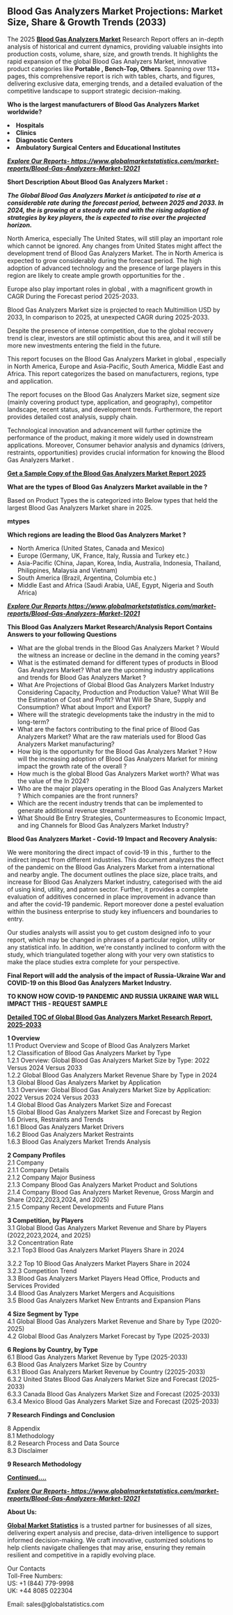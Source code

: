 <h2>Blood Gas Analyzers Market Projections: Market Size, Share & Growth Trends (2033)</h2><p>The 2025 <strong><a href="https://www.globalmarketstatistics.com/market-reports/Blood-Gas-Analyzers-Market-12021">Blood Gas Analyzers Market</a></strong> Research Report offers an in-depth analysis of historical and current dynamics, providing valuable insights into production costs, volume, share, size, and growth trends. It highlights the rapid expansion of the global Blood Gas Analyzers Market, innovative product categories like <strong>Portable , Bench-Top, Others</strong>. Spanning over 113+ pages, this comprehensive report is rich with tables, charts, and figures, delivering exclusive data, emerging trends, and a detailed evaluation of the competitive landscape to support strategic decision-making.</p><p><strong>Who is the largest manufacturers of Blood Gas Analyzers Market worldwide?</strong></p><p><strong><li>Hospitals<li>Clinics<li>Diagnostic Centers<li>Ambulatory Surgical Centers and Educational Institutes</strong></p><p><strong><em><a href="https://www.globalmarketstatistics.com/market-reports/Blood-Gas-Analyzers-Market-12021">Explore Our Reports-&nbsp;https://www.globalmarketstatistics.com/market-reports/Blood-Gas-Analyzers-Market-12021</a></em></strong></p><p><strong>Short Description About Blood Gas Analyzers Market :</strong></p><p><strong><em>The Global Blood Gas Analyzers Market is anticipated to rise at a considerable rate during the forecast period, between 2025 and 2033. In 2024, the is growing at a steady rate and with the rising adoption of strategies by key players, the is expected to rise over the projected horizon.</em></strong></p><p>North America, especially The United States, will still play an important role which cannot be ignored. Any changes from United States might affect the development trend of Blood Gas Analyzers Market. The in North America is expected to grow considerably during the forecast period. The high adoption of advanced technology and the presence of large players in this region are likely to create ample growth opportunities for the .</p><p>Europe also play important roles in global , with a magnificent growth in CAGR During the Forecast period 2025-2033.</p><p>Blood Gas Analyzers Market size is projected to reach Multimillion USD by 2033, In comparison to 2025, at unexpected CAGR during 2025-2033.</p><p>Despite the presence of intense competition, due to the global recovery trend is clear, investors are still optimistic about this area, and it will still be more new investments entering the field in the future.</p><p>This report focuses on the Blood Gas Analyzers Market in global , especially in North America, Europe and Asia-Pacific, South America, Middle East and Africa. This report categorizes the based on manufacturers, regions, type and application.</p><p>The report focuses on the Blood Gas Analyzers Market size, segment size (mainly covering product type, application, and geography), competitor landscape, recent status, and development trends. Furthermore, the report provides detailed cost analysis, supply chain.</p><p>Technological innovation and advancement will further optimize the performance of the product, making it more widely used in downstream applications. Moreover, Consumer behavior analysis and dynamics (drivers, restraints, opportunities) provides crucial information for knowing the Blood Gas Analyzers Market .</p><p><strong><a href="https://www.globalmarketstatistics.com/market-reports/Blood-Gas-Analyzers-Market-12021">Get a Sample Copy of the Blood Gas Analyzers Market Report 2025</a></strong></p><p><strong>What are the types of Blood Gas Analyzers Market available in the ?</strong></p><p>Based on Product Types the is categorized into Below types that held the largest Blood Gas Analyzers Market share in 2025.</p><p><strong>mtypes</strong></p><p><strong>Which regions are leading the Blood Gas Analyzers Market ?</strong></p><ul><li>North America (United States, Canada and Mexico)</li><li>Europe (Germany, UK, France, Italy, Russia and Turkey etc.)</li><li>Asia-Pacific (China, Japan, Korea, India, Australia, Indonesia, Thailand, Philippines, Malaysia and Vietnam)</li><li>South America (Brazil, Argentina, Columbia etc.)</li><li>Middle East and Africa (Saudi Arabia, UAE, Egypt, Nigeria and South Africa)</li></ul><p><strong><em><a href="https://www.globalmarketstatistics.com/market-reports/Blood-Gas-Analyzers-Market-12021">Explore Our Reports https://www.globalmarketstatistics.com/market-reports/Blood-Gas-Analyzers-Market-12021</a></em></strong></p><p><strong>This Blood Gas Analyzers Market Research/Analysis Report Contains Answers to your following Questions</strong></p><ul><li>What are the global trends in the Blood Gas Analyzers Market ? Would the witness an increase or decline in the demand in the coming years?</li><li>What is the estimated demand for different types of products in Blood Gas Analyzers Market? What are the upcoming industry applications and trends for Blood Gas Analyzers Market ?</li><li>What Are Projections of Global Blood Gas Analyzers Market Industry Considering Capacity, Production and Production Value? What Will Be the Estimation of Cost and Profit? What Will Be Share, Supply and Consumption? What about Import and Export?</li><li>Where will the strategic developments take the industry in the mid to long-term?</li><li>What are the factors contributing to the final price of Blood Gas Analyzers Market? What are the raw materials used for Blood Gas Analyzers Market manufacturing?</li><li>How big is the opportunity for the Blood Gas Analyzers Market ? How will the increasing adoption of Blood Gas Analyzers Market for mining impact the growth rate of the overall ?</li><li>How much is the global Blood Gas Analyzers Market worth? What was the value of the In 2024?</li><li>Who are the major players operating in the Blood Gas Analyzers Market ? Which companies are the front runners?</li><li>Which are the recent industry trends that can be implemented to generate additional revenue streams?</li><li>What Should Be Entry Strategies, Countermeasures to Economic Impact, and ing Channels for Blood Gas Analyzers Market Industry?</li></ul><p><strong>Blood Gas Analyzers Market - Covid-19 Impact and Recovery Analysis:</strong></p><p>We were monitoring the direct impact of covid-19 in this , further to the indirect impact from different industries. This document analyzes the effect of the pandemic on the Blood Gas Analyzers Market from a international and nearby angle. The document outlines the place size, place traits, and increase for Blood Gas Analyzers Market industry, categorised with the aid of using kind, utility, and patron sector. Further, it provides a complete evaluation of additives concerned in place improvement in advance than and after the covid-19 pandemic. Report moreover done a pestel evaluation within the business enterprise to study key influencers and boundaries to entry.</p><p>Our studies analysts will assist you to get custom designed info to your report, which may be changed in phrases of a particular region, utility or any statistical info. In addition, we're constantly inclined to conform with the study, which triangulated together along with your very own statistics to make the place studies extra complete for your perspective.</p><p><strong>Final Report will add the analysis of the impact of Russia-Ukraine War and COVID-19 on this Blood Gas Analyzers Market Industry.</strong></p><p><strong>TO KNOW HOW COVID-19 PANDEMIC AND RUSSIA UKRAINE WAR WILL IMPACT THIS - REQUEST SAMPLE</strong></p><p><strong><a href="https://www.globalmarketstatistics.com/market-reports/Blood-Gas-Analyzers-Market-12021">Detailed TOC of Global Blood Gas Analyzers Market Research Report, 2025-2033</a></strong></p><p><strong>1 Overview</strong><br /> 1.1 Product Overview and Scope of Blood Gas Analyzers Market<br /> 1.2 Classification of Blood Gas Analyzers Market by Type<br /> 1.2.1 Overview: Global Blood Gas Analyzers Market Size by Type: 2022 Versus 2024 Versus 2033<br /> 1.2.2 Global Blood Gas Analyzers Market Revenue Share by Type in 2024<br /> 1.3 Global Blood Gas Analyzers Market by Application<br /> 1.3.1 Overview: Global Blood Gas Analyzers Market Size by Application: 2022&nbsp;Versus 2024 Versus 2033<br /> 1.4 Global Blood Gas Analyzers Market Size and Forecast<br /> 1.5 Global Blood Gas Analyzers Market Size and Forecast by Region<br /> 1.6 Drivers, Restraints and Trends<br /> 1.6.1 Blood Gas Analyzers Market Drivers<br /> 1.6.2 Blood Gas Analyzers Market Restraints<br /> 1.6.3 Blood Gas Analyzers Market Trends Analysis</p><p><strong>2 Company Profiles</strong><br /> 2.1 Company<br /> 2.1.1 Company Details<br /> 2.1.2 Company Major Business<br /> 2.1.3 Company Blood Gas Analyzers Market Product and Solutions<br /> 2.1.4 Company Blood Gas Analyzers Market Revenue, Gross Margin and Share (2022,2023,2024, and 2025)<br /> 2.1.5 Company Recent Developments and Future Plans</p><p><strong>3 Competition, by Players</strong><br /> 3.1 Global Blood Gas Analyzers Market Revenue and Share by Players (2022,2023,2024, and 2025)<br /> 3.2 Concentration Rate<br /> 3.2.1 Top3 Blood Gas Analyzers Market Players Share in 2024</p><p>3.2.2 Top 10 Blood Gas Analyzers Market Players Share in 2024<br /> 3.2.3 Competition Trend<br /> 3.3 Blood Gas Analyzers Market Players Head Office, Products and Services Provided<br /> 3.4 Blood Gas Analyzers Market Mergers and Acquisitions<br /> 3.5 Blood Gas Analyzers Market New Entrants and Expansion Plans</p><p><strong>4 Size Segment by Type</strong><br /> 4.1 Global Blood Gas Analyzers Market Revenue and Share by Type (2020-2025)<br /> 4.2 Global Blood Gas Analyzers Market Forecast by Type (2025-2033)</p><p><strong>6 Regions by Country, by Type</strong><br /> 6.1 Blood Gas Analyzers Market Revenue by Type (2025-2033)<br /> 6.3 Blood Gas Analyzers Market Size by Country<br /> 6.3.1 Blood Gas Analyzers Market Revenue by Country (22025-2033)<br /> 6.3.2 United States Blood Gas Analyzers Market Size and Forecast (2025-2033)<br /> 6.3.3 Canada Blood Gas Analyzers Market Size and Forecast (2025-2033)<br /> 6.3.4 Mexico Blood Gas Analyzers Market Size and Forecast (2025-2033)</p><p><strong>7 Research Findings and Conclusion</strong></p><p>8 Appendix<br /> 8.1 Methodology<br /> 8.2 Research Process and Data Source<br /> 8.3 Disclaimer</p><p><strong>9 Research Methodology</strong></p><p><strong><a href="https://www.globalmarketstatistics.com/market-reports/Blood-Gas-Analyzers-Market-12021">Continued&hellip;.</a></strong></p><p><strong><em><a href="https://www.globalmarketstatistics.com/market-reports/Blood-Gas-Analyzers-Market-12021">Explore Our Reports-&nbsp;https://www.globalmarketstatistics.com/market-reports/Blood-Gas-Analyzers-Market-12021</a></em></strong></p><p><strong>About Us:</strong></p><p><strong><a href="https://www.globalmarketstatistics.com/">Global Market Statistics</a></strong> is a trusted partner for businesses of all sizes, delivering expert analysis and precise, data-driven intelligence to support informed decision-making. We craft innovative, customized solutions to help clients navigate challenges that may arise, ensuring they remain resilient and competitive in a rapidly evolving place.</p><p>Our Contacts<br /> Toll-Free Numbers:<br /> US: +1 (844) 779-9998<br /> UK: +44 8085 022304</p><p>Email: sales@globalstatistics.com</p>
